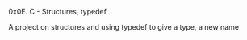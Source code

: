 0x0E. C - Structures, typedef

A project on structures and using typedef to give a type, a new name
